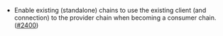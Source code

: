 - Enable existing (standalone) chains to use the existing client (and connection)
  to the provider chain when becoming a consumer chain.
  ([\#2400](https://github.com/cosmos/interchain-security/pull/2400))